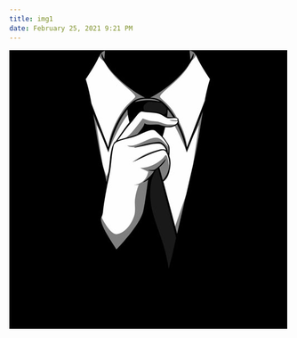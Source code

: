 ```yaml
---
title: img1
date: February 25, 2021 9:21 PM
---
```

![1](cool-avatars-anonymous-avatar-1531835933.jpg "1")